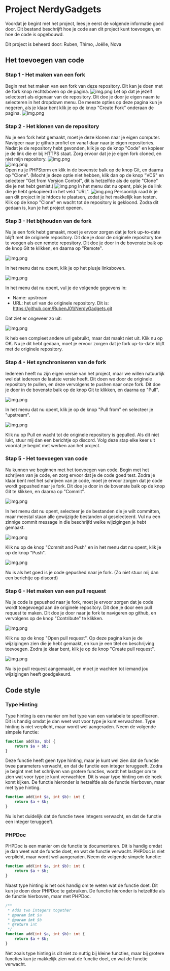 # Project NerdyGadgets
Voordat je begint met het project, lees je eerst de volgende informatie goed door.
Dit bestand beschrijft hoe je code aan dit project kunt toevoegen, en hoe de code is opgebouwd.

Dit project is beheerd door: Ruben, Thimo, Joëlle, Nova

## Het toevoegen van code

### Stap 1 - Het maken van een fork

Begin met het maken van een fork van deze repository. Dit kan je doen met de fork knop rechtsboven op de pagina.
![img.png](Public/Images/img.png)
Let op dat je jezelf selecteert als eigenaar van de repository. Dit doe je door je eigen naam te selecteren in het dropdown menu.
De meeste opties op deze pagina kun je negeren, als je klaar bent klik je op de knop "Create Fork" onderaan de pagina.
![img.png](Public/Images/createFork.png)

### Stap 2 - Het klonen van de repository

Nu je een fork hebt gemaakt, moet je deze klonen naar je eigen computer. 
Navigeer naar je github profiel en vanaf daar naar je eigen repositories.
Nadat je de repository hebt gevonden, klik je op de knop "Code" en kopieer je de link die er bij HTTPS staat.
Zorg ervoor dat je je eigen fork cloned, en niet mijn repository.
![img.png](Public/Images/urlKopieëren.png) \
![img.png](Public/Images/https.png) \
Open nu je PHPStorm en klik in de bovenste balk op de knop Git, en daarna op "Clone". (Mocht je deze optie niet hebben, 
klik dan op de knop "VCS" en selecteer "Get from Version Control", dit is hetzelfde als de optie "Clone" die je net hebt gemist.)
![img.png](Public/Images/clone.png)
In het menu dat nu opent, plak je de link die je hebt gekopieerd in het veld "URL".
![img.png](Public/Images/cloneurl.png)
Persoonlijk raad ik je aan dit project in je htdocs te plaatsen, zodat je het makkelijk kan testen.
Klik op de knop "Clone" en wacht tot de repository is gekloond.
Zodra dit gedaan is, kun je het project openen.

### Stap 3 - Het bijhouden van de fork

Nu je een fork hebt gemaakt, moet je ervoor zorgen dat je fork up-to-date blijft met de originele repository.
Dit doe je door de originele repository toe te voegen als een remote repository.
Dit doe je door in de bovenste balk op de knop Git te klikken, en daarna op "Remote".

![img.png](Public/Images/manageRemotes.png)

In het menu dat nu opent, klik je op het plusje linksboven.

![img.png](Public/Images/plusje.png) 

In het menu dat nu opent, vul je de volgende gegevens in:
- Name: upstream 
- URL: het url van de originele repository. Dit is: https://github.com/RubenJ01/NerdyGadgets.git

Dat ziet er ongeveer zo uit: 

![img.png](Public/Images/upstream.png) 

Ik heb een compleet andere url gebruikt, maar dat maakt niet uit. Klik nu op OK.
Nu je dit hebt gedaan, moet je ervoor zorgen dat je fork up-to-date blijft met de originele repository.

### Stap 4 - Het synchroniseren van de fork

Iedereen heeft nu zijn eigen versie van het project, maar we willen natuurlijk wel dat iedereen de laatste versie heeft.
Dit doen we door de originele repository te pullen, en deze vervolgens te pushen naar onze fork.
Dit doe je door in de bovenste balk op de knop Git te klikken, en daarna op "Pull".

![img.png](Public/Images/pull.png) 

In het menu dat nu opent, klik je op de knop "Pull from" en selecteer je "upstream".

![img.png](Public/Images/pullUpstream.png) 

Klik nu op Pull en wacht tot de originele repository is gepulled. Als dit niet lukt, stuur mij dan een berichtje op discord.
Volg deze stap elke keer uit voordat je begint met werken aan het project.

### Stap 5 - Het toevoegen van code

Nu kunnen we beginnen met het toevoegen van code.
Begin met het schrijven van je code, en zorg ervoor dat je de code goed test.
Zodra je klaar bent met het schrijven van je code, moet je ervoor zorgen dat je code wordt gepushed naar je fork.
Dit doe je door in de bovenste balk op de knop Git te klikken, en daarna op "Commit".

![img.png](Public/Images/commit.png)

In het menu dat nu opent, selecteer je de bestanden die je wilt committen, 
maar meestal staan alle gewijzigde bestanden al geselecteerd. Vul nu een zinnige commit message in die beschrijfd welke
wijzigingen je hebt gemaakt.

![img.png](Public/Images/desc.png)

Klik nu op de knop "Commit and Push" en in het menu dat nu opent, klik je op de knop "Push".

![img.png](Public/Images/push.png)

Nu is als het goed is je code gepushed naar je fork. (Zo niet stuur mij dan een berichtje op discord)

### Stap 6 - Het maken van een pull request

Nu je code is gepushed naar je fork, moet je ervoor zorgen dat je code wordt toegevoegd aan de originele repository.
Dit doe je door een pull request te maken. Dit doe je door naar je fork te navigeren op github, en vervolgens op de knop "Contribute" te klikken.

![img.png](Public/Images/contribute.png)

Klik nu op de knop "Open pull request". Op deze pagina kun je de wijzigingen zien die je hebt gemaakt, en kun je een titel en beschrijving toevoegen.
Zodra je klaar bent, klik je op de knop "Create pull request".

![img.png](Public/Images/createPr.png)

Nu is je pull request aangemaakt, en moet je wachten tot iemand jou wijzigingen heeft goedgekeurd.

## Code style

### Type Hinting

Type hinting is een manier om het type van een variabele te specificeren. Dit is handig omdat je dan weet wat voor type je kunt verwachten.
Type hinting is niet verplicht, maar wordt wel aangeraden. 
Neem de volgende simpele functie:

```php
function add($a, $b) {
    return $a + $b;
}
```

Deze functie heeft geen type hinting, maar je kunt wel zien dat de functie twee parameters verwacht, en dat de functie een integer teruggeeft.
Zodra je begint met het schrijven van grotere functies, wordt het lastiger om te zien wat voor type je kunt verwachten.
Dit is waar type hinting om de hoek komt kijken. De functie hieronder is hetzelfde als de functie hierboven, maar met type hinting.

```php
function add(int $a, int $b): int {
    return $a + $b;
}
```

Nu is het duidelijk dat de functie twee integers verwacht, en dat de functie een integer teruggeeft.

### PHPDoc

PHPDoc is een manier om de functie te documenteren. Dit is handig omdat je dan weet wat de functie doet, en wat de functie verwacht.
PHPDoc is niet verplicht, maar wordt wel aangeraden.
Neem de volgende simpele functie:

```php
function add(int $a, int $b): int {
    return $a + $b;
}
```

Naast type hinting is het ook handig om te weten wat de functie doet. Dit kun je doen door PHPDoc te gebruiken.
De functie hieronder is hetzelfde als de functie hierboven, maar met PHPDoc.

```php
/**
 * Adds two integers together
 * @param int $a
 * @param int $b
 * @return int
 */
function add(int $a, int $b): int {
    return $a + $b;
}
```

Net zoals type hinting is dit niet zo nuttig bij kleine functies, maar bij grotere functies kun je makkelijk zien
wat de functie doet, en wat de functie verwacht.

